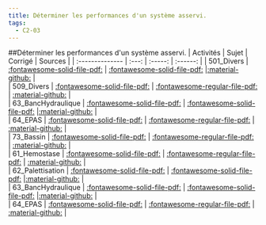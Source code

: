 ```yaml
---
title: Déterminer les performances d'un système asservi. 
tags:
  - C2-03
---
```

[comment]: <> (Généré automatiquement par make_all_activitess.py, creation_fichiers_activites)

##Déterminer les performances d'un système asservi. 
| Activités | Sujet | Corrigé | Sources  | 
| :-------------- | :---: | :-----: | :------: | 
| 501_Divers | [:fontawesome-solid-file-pdf:](https://github.com/xpessoles/ALL_PDF/blob/main/PDF/501_Divers_Sujet.pdf) | [:fontawesome-solid-file-pdf:](https://github.com/xpessoles/ALL_PDF/blob/main/PDF/501_Divers_Corrige.pdf) |[:material-github:](https://github.com/xpessoles/ExercicesCompetences/tree/main/C2_MettreEnOeuvreDemarche/C2_03_PerformancesSLCI/501_Divers) |  
| 509_Divers | [:fontawesome-solid-file-pdf:](https://github.com/xpessoles/ALL_PDF/blob/main/PDF/509_Divers_Sujet.pdf) | [:fontawesome-regular-file-pdf:](https://github.com/xpessoles/ALL_PDF/blob/main/PDF/509_Divers_Corrige.pdf) | [:material-github:](https://github.com/xpessoles/ExercicesCompetences/tree/main/C2_MettreEnOeuvreDemarche/C2_03_PerformancesSLCI/509_Divers) |  
| 63_BancHydraulique | [:fontawesome-solid-file-pdf:](https://github.com/xpessoles/ALL_PDF/blob/main/PDF/63_BancHydraulique_Sujet.pdf) | [:fontawesome-solid-file-pdf:](https://github.com/xpessoles/ALL_PDF/blob/main/PDF/63_BancHydraulique_Corrige.pdf) |[:material-github:](https://github.com/xpessoles/ExercicesCompetences/tree/main/C2_MettreEnOeuvreDemarche/C2_03_PerformancesSLCI_Precision/63_BancHydraulique) |  
| 64_EPAS | [:fontawesome-solid-file-pdf:](https://github.com/xpessoles/ALL_PDF/blob/main/PDF/64_EPAS_Sujet.pdf) | [:fontawesome-regular-file-pdf:](https://github.com/xpessoles/ALL_PDF/blob/main/PDF/64_EPAS_Corrige.pdf) | [:material-github:](https://github.com/xpessoles/ExercicesCompetences/tree/main/C2_MettreEnOeuvreDemarche/C2_03_PerformancesSLCI_Precision/64_EPAS) |  
| 73_Bassin | [:fontawesome-solid-file-pdf:](https://github.com/xpessoles/ALL_PDF/blob/main/PDF/73_Bassin_Sujet.pdf) | [:fontawesome-regular-file-pdf:](https://github.com/xpessoles/ALL_PDF/blob/main/PDF/73_Bassin_Corrige.pdf) | [:material-github:](https://github.com/xpessoles/ExercicesCompetences/tree/main/C2_MettreEnOeuvreDemarche/C2_03_PerformancesSLCI_Precision/73_Bassin) |  
| 61_Hemostase | [:fontawesome-solid-file-pdf:](https://github.com/xpessoles/ALL_PDF/blob/main/PDF/61_Hemostase_Sujet.pdf) | [:fontawesome-regular-file-pdf:](https://github.com/xpessoles/ALL_PDF/blob/main/PDF/61_Hemostase_Corrige.pdf) | [:material-github:](https://github.com/xpessoles/ExercicesCompetences/tree/main/C2_MettreEnOeuvreDemarche/C2_03_PerformancesSLCI_Stabilite/61_Hemostase) |  
| 62_Palettisation | [:fontawesome-solid-file-pdf:](https://github.com/xpessoles/ALL_PDF/blob/main/PDF/62_Palettisation_Sujet.pdf) | [:fontawesome-solid-file-pdf:](https://github.com/xpessoles/ALL_PDF/blob/main/PDF/62_Palettisation_Corrige.pdf) |[:material-github:](https://github.com/xpessoles/ExercicesCompetences/tree/main/C2_MettreEnOeuvreDemarche/C2_03_PerformancesSLCI_Stabilite/62_Palettisation) |  
| 63_BancHydraulique | [:fontawesome-solid-file-pdf:](https://github.com/xpessoles/ALL_PDF/blob/main/PDF/63_BancHydraulique_Sujet.pdf) | [:fontawesome-solid-file-pdf:](https://github.com/xpessoles/ALL_PDF/blob/main/PDF/63_BancHydraulique_Corrige.pdf) |[:material-github:](https://github.com/xpessoles/ExercicesCompetences/tree/main/C2_MettreEnOeuvreDemarche/C2_03_PerformancesSLCI_Stabilite/63_BancHydraulique) |  
| 64_EPAS | [:fontawesome-solid-file-pdf:](https://github.com/xpessoles/ALL_PDF/blob/main/PDF/64_EPAS_Sujet.pdf) | [:fontawesome-regular-file-pdf:](https://github.com/xpessoles/ALL_PDF/blob/main/PDF/64_EPAS_Corrige.pdf) | [:material-github:](https://github.com/xpessoles/ExercicesCompetences/tree/main/C2_MettreEnOeuvreDemarche/C2_03_PerformancesSLCI_Stabilite/64_EPAS) |  

